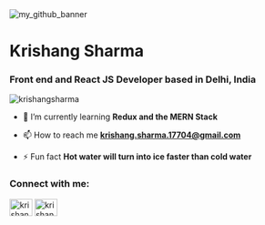 <img src="https://cdn.discordapp.com/attachments/882108871139811390/940320302561361940/SPRK_default_preset_name_custom_1.png" alt="my_github_banner" />

<br />

<h1 align="left">Krishang Sharma</h1>
<h3 align="left">Front end and React JS Developer based in Delhi, India</h3>

<p align="left"> <img src="https://komarev.com/ghpvc/?username=krishangsharma&label=Profile%20views&color=117dac&style=flat" alt="krishangsharma" /> </p>

- 🌱 I’m currently learning **Redux and the MERN Stack**

- 📫 How to reach me **krishang.sharma.17704@gmail.com**

- ⚡ Fun fact **Hot water will turn into ice faster than cold water**

<h3 align="left">Connect with me:</h3>
<p align="left">
<a href="https://linkedin.com/in/krishangsharma" target="blank"><img align="center" src="https://raw.githubusercontent.com/rahuldkjain/github-profile-readme-generator/master/src/images/icons/Social/linked-in-alt.svg" alt="krishangsharma" height="30" width="40" /></a>
<a href="https://instagram.com/krishang_codes" target="blank"><img align="center" src="https://raw.githubusercontent.com/rahuldkjain/github-profile-readme-generator/master/src/images/icons/Social/instagram.svg" alt="krishang_codes" height="30" width="40" /></a>
</p>

<!---
KrishangSharma/KrishangSharma is a ✨ special ✨ repository because its `README.md` (this file) appears on your GitHub profile.
You can click the Preview link to take a look at your changes.
--->
